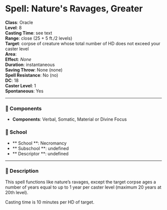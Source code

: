 
# Spell: Nature's Ravages, Greater
**Class**: Oracle  
**Level**: 8  
**Casting Time**: see text  
**Range**: close (25 + 5 ft./2 levels)  
**Target**: corpse of creature whose total number of HD does not exceed your caster level  
**Area**:   
**Effect**: _None_  
**Duration**: instantaneous  
**Saving Throw**: None (none)  
**Spell Resistance**: No (no)  
**DC**: 18  
**Caster Level**: 1  
**Spontaneous**: Yes

---

### 🔮 Components
- **Components**: Verbal, Somatic, Material or Divine Focus

### 🏫 School
- ** School **: Necromancy
- ** Subschool **: undefined
- ** Descriptor **: undefined
---

### 📜 Description
This spell functions like nature’s ravages, except the target corpse ages a number of years equal to up to 1 year per caster level (maximum 20 years at 20th level).

Casting time is 10 minutes per HD of target.
